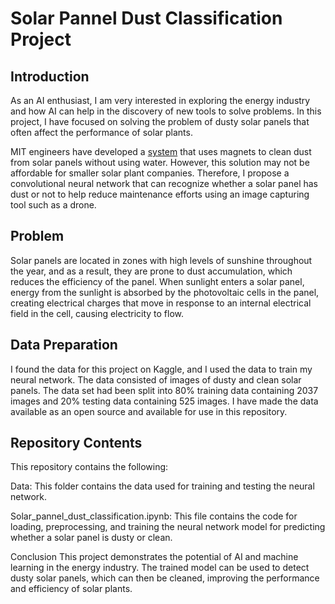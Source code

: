 # Solar Pannel Dust Classification Project

## Introduction
As an AI enthusiast, I am very interested in exploring the energy industry and how AI can help in the discovery of new tools to solve problems. In this project, I have focused on solving the problem of dusty solar panels that often affect the performance of solar plants.

MIT engineers have developed a [system](https://news.mit.edu/2022/solar-panels-dust-magnets-0311) that uses magnets to clean dust from solar panels without using water. However, this solution may not be affordable for smaller solar plant companies. Therefore, I propose a convolutional neural network that can recognize whether a solar panel has dust or not to help reduce maintenance efforts using an image capturing tool such as a drone.

## Problem
Solar panels are located in zones with high levels of sunshine throughout the year, and as a result, they are prone to dust accumulation, which reduces the efficiency of the panel. When sunlight enters a solar panel, energy from the sunlight is absorbed by the photovoltaic cells in the panel, creating electrical charges that move in response to an internal electrical field in the cell, causing electricity to flow.

## Data Preparation
I found the data for this project on Kaggle, and I used the data to train my neural network. The data consisted of images of dusty and clean solar panels. The data set had been split into 80% training data containing 2037 images and 20% testing data containing 525 images. I have made the data available as an open source and available for use in this repository.

## Repository Contents
This repository contains the following:

Data: This folder contains the data used for training and testing the neural network.

Solar_pannel_dust_classification.ipynb: This file contains the code for loading, preprocessing, and training the neural network model for predicting whether a solar panel is dusty or clean.

Conclusion
This project demonstrates the potential of AI and machine learning in the energy industry. The trained model can be used to detect dusty solar panels, which can then be cleaned, improving the performance and efficiency of solar plants.
